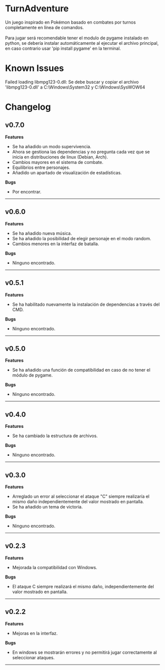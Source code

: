 # TurnAdventure

Un juego inspirado en Pokémon basado en combates por turnos completamente en línea de comandos.
<br>
<br>
Para jugar será recomendable tener el modulo de pygame instalado en python, se debería instalar automáticamente al ejecutar el archivo principal, en caso contrario usar 'pip install pygame' en la terminal.

# Known Issues

Failed loading libmpg123-0.dll: Se debe buscar y copiar el archivo 'libmpg123-0.dll' a C:\Windows\System32 y C:\Windows\SysWOW64

# Changelog

<h2>v0.7.0</h2>

<b>Features</b>

- Se ha añadido un modo supervivencia.
- Ahora se gestiona las dependencias y no pregunta cada vez que se inicia en distribuciones de linux (Debian, Arch).
- Cambios mayores en el sistema de combate.
- Equilibrios entre personajes.
- Añadido un apartado de visualización de estadísticas.

<b>Bugs</b>

- Por encontrar.

<hr>

<h2>v0.6.0</h2>

<b>Features</b>

- Se ha añadido nueva música.
- Se ha añadido la posibilidad de elegir personaje en el modo random.
- Cambios menores en la interfaz de batalla.

<b>Bugs</b>

- Ninguno encontrado.

<hr>

<h2>v0.5.1</h2>

<b>Features</b>

- Se ha habilitado nuevamente la instalación de dependencias a través del CMD.

<b>Bugs</b>

- Ninguno encontrado.

<hr>

<h2>v0.5.0</h2>

<b>Features</b>

- Se ha añadido una función de compatibilidad en caso de no tener el módulo de pygame.

<b>Bugs</b>

- Ninguno encontrado.

<hr>

<h2>v0.4.0</h2>

<b>Features</b>

- Se ha cambiado la estructura de archivos.

<b>Bugs</b>

- Ninguno encontrado.

<hr>

<h2>v0.3.0</h2>

<b>Features</b>

- Arreglado un error al seleccionar el ataque "C" siempre realizaría el mismo daño independientemente del valor mostrado en pantalla.
- Se ha añadido un tema de victoria.

<b>Bugs</b>

- Ninguno encontrado.

<hr>

<h2>v0.2.3</h2>

<b>Features</b>

- Mejorada la compatibilidad con Windows.

<b>Bugs</b>

- El ataque C siempre realizará el mismo daño, independientemente del valor mostrado en pantalla.

<hr>

<h2>v0.2.2</h2>

<b>Features</b>

- Mejoras en la interfaz.

<b>Bugs</b>

- En windows se mostrarán errores y no permitirá jugar correctamente al seleccionar ataques.

<hr>

